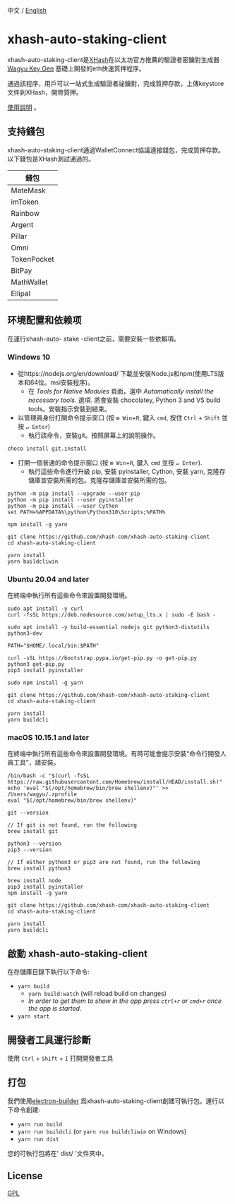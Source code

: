中文 / [English](https://github.com/xhash-com/xhash-auto-staking-client)

# xhash-auto-staking-client

xhash-auto-staking-client是[XHash](https://www.xhash.com)在以太坊官方推薦的驗證者密鑰對生成器 [Wagyu Key Gen](https://github.com/stake-house/wagyu-key-gen) 基礎上開發的eth快速質押程序。

通過該程序，用戶可以一站式生成驗證者祕鑰對，完成質押存款，上傳keystore文件到XHash，開啓質押。

[使用說明](https://docs.xhash.com/v/cn/staking/zhi-ya-yi-tai-fang/jian-yi-mo-shi) 。

## 支持錢包
xhash-auto-staking-client通過WalletConnect協議連接錢包，完成質押存款。以下錢包是XHash測試通過的。

| 錢包      | 
| ----------- |
| MateMask    |
| imToken     |
| Rainbow     |
| Argent      |
| Pillar      |
| Omni        |
| TokenPocket |
| BitPay      |
| MathWallet  |
| Ellipal     |

## 环境配置和依赖项
在運行xhash-auto- stake -client之前，需要安裝一些依賴項。

### Windows 10
- 從https://nodejs.org/en/download/ 下載並安裝Node.js和npm(使用LTS版本和64位。msi安裝程序)。
    - 在 *Tools for Native Modules* 頁面，選中 *Automatically install the necessary tools.* 選項. 將會安裝 chocolatey, Python 3 and VS build tools。安裝指示安裝到結束。
- 以管理員身份打開命令提示窗口 (按 `⊞ Win`+`R`, 鍵入 `cmd`, 按住 `Ctrl` + `Shift` 並按 `↵ Enter`)
    -  執行該命令，安裝git。按照屏幕上的說明操作。
```console
choco install git.install
```
- 打開一個普通的命令提示窗口 (按 `⊞ Win`+`R`, 鍵入 `cmd` 並按 `↵ Enter`).
    - 執行這些命令進行升級 pip, 安裝 pyinstaller, Cython, 安裝 yarn, 克隆存儲庫並安裝所需的包。克隆存儲庫並安裝所需的包。

```console
python -m pip install --upgrade --user pip
python -m pip install --user pyinstaller
python -m pip install --user Cython
set PATH=%APPDATA%\python\Python310\Scripts;%PATH%

npm install -g yarn

git clone https://github.com/xhash-com/xhash-auto-staking-client
cd xhash-auto-staking-client

yarn install
yarn buildcliwin
```

### Ubuntu 20.04 and later
在終端中執行所有這些命令來設置開發環境。

```console
sudo apt install -y curl
curl -fsSL https://deb.nodesource.com/setup_lts.x | sudo -E bash -

sudo apt install -y build-essential nodejs git python3-distutils python3-dev

PATH="$HOME/.local/bin:$PATH"

curl -sSL https://bootstrap.pypa.io/get-pip.py -o get-pip.py
python3 get-pip.py
pip3 install pyinstaller

sudo npm install -g yarn

git clone https://github.com/xhash-com/xhash-auto-staking-client
cd xhash-auto-staking-client

yarn install
yarn buildcli
```

### macOS 10.15.1 and later
在終端中執行所有這些命令來設置開發環境。有時可能會提示安裝“命令行開發人員工具”，請安裝。

```console
/bin/bash -c "$(curl -fsSL https://raw.githubusercontent.com/Homebrew/install/HEAD/install.sh)"
echo 'eval "$(/opt/homebrew/bin/brew shellenv)"' >> /Users/wagyu/.zprofile
eval "$(/opt/homebrew/bin/brew shellenv)"

git --version

// If git is not found, run the following
brew install git

python3 --version
pip3 --version

// If either python3 or pip3 are not found, run the following
brew install python3

brew install node
pip3 install pyinstaller
npm install -g yarn

git clone https://github.com/xhash-com/xhash-auto-staking-client
cd xhash-auto-staking-client

yarn install
yarn buildcli
```

## 啟動 xhash-auto-staking-client
在存儲庫目錄下執行以下命令:

- `yarn build`
    - `yarn build:watch` (will reload build on changes)
    - _In order to get them to show in the app press `ctrl+r` or `cmd+r` once the app is started._
- `yarn start`

## 開發者工具運行診斷
使用 `Ctrl` + `Shift` + `I` 打開開發者工具

## 打包
我們使用[electron-builder](https://www.electron.build/) 爲xhash-auto-staking-client創建可執行包。運行以下命令創建:
- `yarn run build`
- `yarn run buildcli` (or `yarn run buildcliwin` on Windows)
- `yarn run dist`

您的可執行包將在' dist/ '文件夾中。

## License
[GPL](LICENSE)
